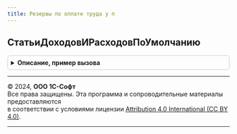 ```yaml
---
title: Резервы по оплате труда у п
---
```



## СтатьиДоходовИРасходовПоУмолчанию
<details style="margin: 1em 0; padding: 0.5em; border: 1px solid #ccc; border-radius: 6px;">

<summary style="font-weight: bold; cursor: pointer;">Описание, пример вызова</summary>

```bsl

// Возвращает статьи доходов и расходов по умолчанию для подстановки в документах.
//
// Параметры:
//   Организация - СправочникСсылка.Организации - организация,
//   ВидОперации - ПеречислениеСсылка.ВидыОперацийРезервовПоОплатеТруда - вид операции,
//   ВидРезерва - СправочникСсылка.Резервы - вид резерва.
//
// Возвращаемое значение:
//   Структура - структура с полями:
//       * СтатьяДоходов  - Неопределено, ПланВидовХарактеристикСсылка.СтатьиДоходов - статья доходов,
//       * АналитикаДоходов - Неопределено, Характеристика.СтатьиДоходов - аналитика статьи доходов,
//
Функция СтатьиДоходовИРасходовПоУмолчанию(Знач Организация, Знач ВидОперации, Знач ВидРезерва) Экспорт
```

Пример вызова
```bsl
Результат = РезервыПоОплатеТрудаУП.СтатьиДоходовИРасходовПоУмолчанию(Организация, ВидОперации, ВидРезерва) 
```
</details>

---

© 2024, **ООО 1С-Софт**  
Все права защищены. Эта программа и сопроводительные материалы предоставляются  
в соответствии с условиями лицензии [Attribution 4.0 International (CC BY 4.0)](https://creativecommons.org/licenses/by/4.0/legalcode).

---
